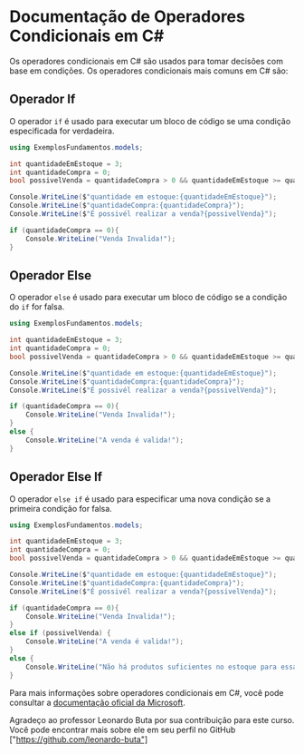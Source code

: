 # Documentação de Operadores Condicionais em C#

Os operadores condicionais em C# são usados para tomar decisões com base em condições. Os operadores condicionais mais comuns em C# são:

## Operador If

O operador `if` é usado para executar um bloco de código se uma condição especificada for verdadeira.

```csharp
using ExemplosFundamentos.models;

int quantidadeEmEstoque = 3;
int quantidadeCompra = 0;
bool possivelVenda = quantidadeCompra > 0 && quantidadeEmEstoque >= quantidadeCompra;

Console.WriteLine($"quantidade em estoque:{quantidadeEmEstoque}");
Console.WriteLine($"quantidadeCompra:{quantidadeCompra}");
Console.WriteLine($"É possivél realizar a venda?{possivelVenda}");

if (quantidadeCompra == 0){
    Console.WriteLine("Venda Invalida!");
}
```

## Operador Else

O operador `else` é usado para executar um bloco de código se a condição do `if` for falsa.

```csharp
using ExemplosFundamentos.models;

int quantidadeEmEstoque = 3;
int quantidadeCompra = 0;
bool possivelVenda = quantidadeCompra > 0 && quantidadeEmEstoque >= quantidadeCompra;

Console.WriteLine($"quantidade em estoque:{quantidadeEmEstoque}");
Console.WriteLine($"quantidadeCompra:{quantidadeCompra}");
Console.WriteLine($"É possivél realizar a venda?{possivelVenda}");

if (quantidadeCompra == 0){
    Console.WriteLine("Venda Invalida!");
}
else {
    Console.WriteLine("A venda é valida!");
}
```

## Operador Else If

O operador `else if` é usado para especificar uma nova condição se a primeira condição for falsa.

```csharp
using ExemplosFundamentos.models;

int quantidadeEmEstoque = 3;
int quantidadeCompra = 0;
bool possivelVenda = quantidadeCompra > 0 && quantidadeEmEstoque >= quantidadeCompra;

Console.WriteLine($"quantidade em estoque:{quantidadeEmEstoque}");
Console.WriteLine($"quantidadeCompra:{quantidadeCompra}");
Console.WriteLine($"É possivél realizar a venda?{possivelVenda}");

if (quantidadeCompra == 0){
    Console.WriteLine("Venda Invalida!");
}
else if (possivelVenda) {
    Console.WriteLine("A venda é valida!");
}
else {
    Console.WriteLine("Não há produtos suficientes no estoque para essa compra.");
}
```

Para mais informações sobre operadores condicionais em C#, você pode consultar a [documentação oficial da Microsoft](https://docs.microsoft.com/pt-br/dotnet/csharp/language-reference/operators/conditional-operator).

Agradeço ao professor Leonardo Buta por sua contribuição para este curso.
Você pode encontrar mais sobre ele em seu perfil no GitHub 
["https://github.com/leonardo-buta"]